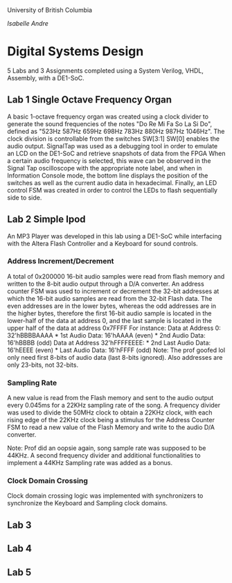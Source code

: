 University of British Columbia

*Isabelle Andre*

# Digital Systems Design
5 Labs and 3 Assignments completed using a System Verilog, VHDL, Assembly, with a DE1-SoC.

## Lab 1 Single Octave Frequency Organ

A basic 1-octave frequency organ was created using a clock divider to generate the sound frequencies of the notes "Do Re Mi Fa So La Si Do", defined as "523Hz 587Hz 659Hz 698Hz 783Hz 880Hz 987Hz 1046Hz". The clock division is controllable from the switches SW[3:1]
SW[0] enables the audio output.
SignalTap was used as a debugging tool in order to emulate an LCD on the DE1-SoC and retrieve snapshots of data from the FPGA
When a certain audio frequency is selected, this wave can be observed in the Signal Tap oscilloscope with the appropriate note label, and when in Information Console mode, the bottom line displays the position of the switches as well as the current audio data in hexadecimal.
Finally, an LED control FSM was created in order to control the LEDs to flash sequentially side to side.

## Lab 2 Simple Ipod

An MP3 Player was developed in this lab using a DE1-SoC while interfacing with the Altera Flash Controller and a Keyboard for sound controls.

### Address Increment/Decrement
A total of 0x200000 16-bit audio samples were read from flash memory and written to the 8-bit audio output through a D/A converter. An address counter FSM was used to increment or decrement the 32-bit addresses at which the 16-bit audio samples are read from the 32-bit Flash data.
The even addresses are in the lower bytes, whereas the odd addresses are in the higher bytes, therefore the first 16-bit audio sample is located in the lower-half of the data at address 0, and the last sample is located in the upper half of the data at address 0x7FFFF
For instance:
    Data at Address 0: 32'hBBBBAAAA
    * 1st Audio Data: 16'hAAAA (even)
    * 2nd Audio Data: 16'hBBBB (odd)
    Data at Address 32'hFFFFEEEE:
    * 2nd Last Audio Data: 16'hEEEE (even)
    * Last Audio Data: 16'hFFFF (odd)
Note: The prof goofed lol only need first 8-bits of audio data (last 8-bits ignored). Also addresses are only 23-bits, not 32-bits.

### Sampling Rate
A new value is read from the Flash memory and sent to the audio output every 0.045ms for a 22KHz sampling rate of the song. A frequency divider was used to divide the 50MHz clock to obtain a 22KHz clock, with each rising edge of the 22KHz clock being a stimulus for the Address Counter FSM to read a new value of the Flash Memory and write to the audio D/A converter.

Note: Prof did an oopsie again, song sample rate was supposed to be 44KHz. A second frequency divider and additional functionalities to implement a 44KHz Sampling rate was added as a bonus.

### Clock Domain Crossing

Clock domain crossing logic was implemented with synchronizers to synchronize the Keyboard and Sampling clock domains.

## Lab 3



## Lab 4



## Lab 5
